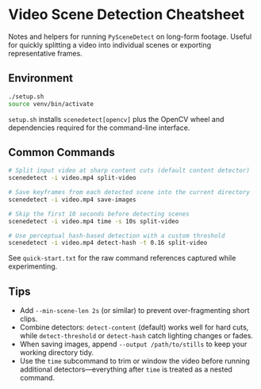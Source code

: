 # Video Scene Detection Cheatsheet
Notes and helpers for running `PySceneDetect` on long-form footage. Useful for quickly splitting a video into individual scenes or exporting representative frames.

## Environment

```bash
./setup.sh
source venv/bin/activate
```

`setup.sh` installs `scenedetect[opencv]` plus the OpenCV wheel and dependencies required for the command-line interface.

## Common Commands

```bash
# Split input video at sharp content cuts (default content detector)
scenedetect -i video.mp4 split-video

# Save keyframes from each detected scene into the current directory
scenedetect -i video.mp4 save-images

# Skip the first 10 seconds before detecting scenes
scenedetect -i video.mp4 time -s 10s split-video

# Use perceptual hash-based detection with a custom threshold
scenedetect -i video.mp4 detect-hash -t 0.16 split-video
```

See `quick-start.txt` for the raw command references captured while experimenting.

## Tips

- Add `--min-scene-len 2s` (or similar) to prevent over-fragmenting short clips.
- Combine detectors: `detect-content` (default) works well for hard cuts, while `detect-threshold` or `detect-hash` catch lighting changes or fades.
- When saving images, append `--output /path/to/stills` to keep your working directory tidy.
- Use the `time` subcommand to trim or window the video before running additional detectors—everything after `time` is treated as a nested command.
